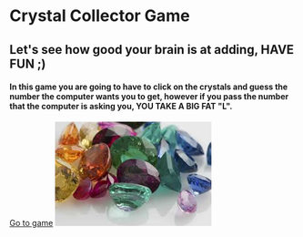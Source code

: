 # Crystal Collector Game

## Let's see how good your brain is at adding, HAVE FUN ;)
#### In this game you are going to have to click on the crystals and guess the number the computer wants you to get, however if you pass the number that the computer is asking you, YOU TAKE A BIG FAT "L".

[Go to game](https://valeria-og.github.io/unit-4-game/index/index.html)
![image](https://github.com/Valeria-OG/Reponsive-Portafolio/blob/master/assets/images/Bote1.jpg)

